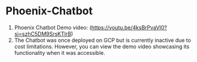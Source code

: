 # Phoenix-Chatbot
1. Phoenix Chatbot Demo video: (https://youtu.be/4ksBrPvaVI0?si=szhC5DM9SrsKTlrB)
2. The Chatbot was once deployed on GCP but is currently inactive due to cost limitations. However, you can view the demo video showcasing its functionality when it was accessible.
